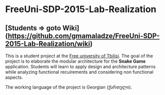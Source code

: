 # FreeUni-SDP-2015-Lab-Realization

## [Students => goto Wiki] (https://github.com/gmamaladze/FreeUni-SDP-2015-Lab-Realization/wiki)

This is a student project at the [Free university of Tbilisi](http://www.freeuni.edu.ge/en). 
The goal of the project is to elaborate the modular architecture for the **Snake Game** application.
Students will learn to apply design and architecture patterns while analyzing functional recuirements and considering non functional aspects.

The working language of the project is Georgian (ქართული).
